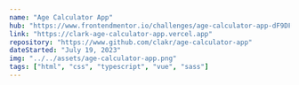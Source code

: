 ```yaml
---
name: "Age Calculator App"
hub: "https://www.frontendmentor.io/challenges/age-calculator-app-dF9DFFpj-Q"
link: "https://clark-age-calculator-app.vercel.app"
repository: "https://www.github.com/clakr/age-calculator-app"
dateStarted: "July 19, 2023"
img: "../../assets/age-calculator-app.png"
tags: ["html", "css", "typescript", "vue", "sass"]
---
```

